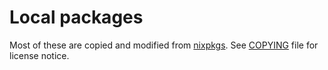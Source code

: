 # Local packages

Most of these are copied and modified from [nixpkgs].
See [COPYING] file for license notice.

[nixpkgs]: https://github.com/NixOS/nixpkgs
[COPYING]: ./COPYING
